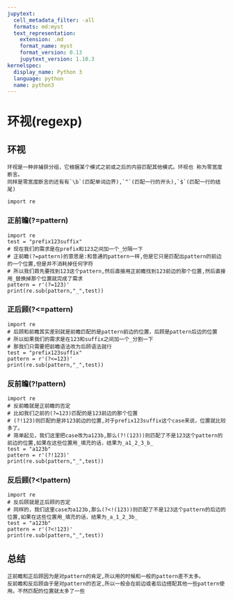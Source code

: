 ```yaml
---
jupytext:
  cell_metadata_filter: -all
  formats: md:myst
  text_representation:
    extension: .md
    format_name: myst
    format_version: 0.13
    jupytext_version: 1.10.3
kernelspec:
  display_name: Python 3
  language: python
  name: python3
---
```


环视(regexp)
============================

## 环视

```text
环视是一种非捕获分组，它根据某个模式之前或之后的内容匹配其他模式。环视也 称为零宽度断言。
同样是零宽度断言的还有有`\b`(匹配单词边界),`^`(匹配一行的开头),`$`(匹配一行的结尾)
```

```{code-cell} ipython3
import re
```

### 正前瞻(?=pattern)

```{code-cell} ipython3
import re
test = "prefix123suffix"
# 现在我们的需求是在prefix和123之间加一个_分隔一下
# 正前瞻(?=pattern)的意思是:和普通的pattern一样,但是它只是匹配出pattern的前边的一个位置,但是并不消耗掉任何字符
# 所以我们首先要找到123这个pattern,然后直接用正前瞻找到123前边的那个位置,然后直接用_替换掉那个位置就完成了需求
pattern = r'(?=123)'
print(re.sub(pattern,"_",test))
```

### 正后顾(?<=pattern)

```{code-cell} ipython3
import re
# 后顾和前瞻其实差别就是前瞻匹配的是pattern前边的位置，后顾是pattern后边的位置
# 所以如果我们的需求是在123和suffix之间加一个_分割一下
# 那我们只需要把前瞻语法改为后顾语法就行
test = "prefix123suffix"
pattern = r'(?<=123)'
print(re.sub(pattern,"_",test))
```

### 反前瞻(?!pattern)

```{code-cell} ipython3
import re
# 反前瞻就是正前瞻的否定
# 比如我们之前的(?=123)匹配的是123前边的那个位置
# (?!123)则匹配的是非123前边的位置,对于prefix123suffix这个case来说，位置就比较多了。
# 简单起见，我们这里把case改为a123b,那么(?!(123))则匹配了不是123这个pattern的前边的位置,如果在这些位置用_填充的话，结果为_a1_2_3_b_
test = "a123b"
pattern = r'(?!123)'
print(re.sub(pattern,"_",test))
```

### 反后顾(?<!pattern)

```{code-cell} ipython3
import re
# 反后顾就是正后顾的否定
# 同样的，我们这里case为a123b,那么(?<!(123))则匹配了不是123这个pattern的后边的位置,如果在这些位置用_填充的话，结果为_a_1_2_3b_
test = "a123b"
pattern = r'(?<!123)'
print(re.sub(pattern,"_",test))
```

## 总结
```text
正前瞻和正后顾因为是对pattern的肯定,所以用的时候和一般的pattern差不太多。
反前瞻和反后顾由于是对pattern的否定,所以一般会在前边或者后边搭配其他一些pattern使用。不然匹配的位置就太多了一些
```